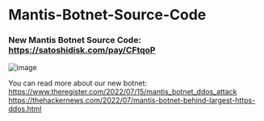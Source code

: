 # Mantis-Botnet-Source-Code


### New Mantis Botnet Source Code: https://satoshidisk.com/pay/CFtqoP

![image](https://user-images.githubusercontent.com/108762250/179339459-84514dc1-59cf-4e81-ab5c-d65d1d5c75ad.png)


You can read more about our new botnet:
https://www.theregister.com/2022/07/15/mantis_botnet_ddos_attack
https://thehackernews.com/2022/07/mantis-botnet-behind-largest-https-ddos.html
